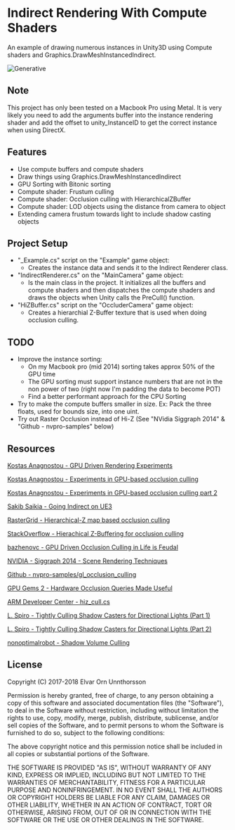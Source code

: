 Indirect Rendering With Compute Shaders
========

An example of drawing numerous instances in Unity3D using Compute shaders and Graphics.DrawMeshInstancedIndirect.

![Generative](https://78.media.tumblr.com/e2c8a6e91a514f665bc7d6f7caffd5fa/tumblr_pcnjegbIVN1sokf58o1_500.gif)

## Note
This project has only been tested on a Macbook Pro using Metal. It is very likely you need to add the arguments buffer into the instance rendering shader and add the offset to unity_InstanceID to get the correct instance when using DirectX.

## Features

- Use compute buffers and compute shaders
- Draw things using Graphics.DrawMeshInstancedIndirect
- GPU Sorting with Bitonic sorting
- Compute shader: Frustum culling
- Compute shader: Occlusion culling with HierarchicalZBuffer
- Compute shader: LOD objects using the distance from camera to object
- Extending camera frustum towards light to include shadow casting objects

## Project Setup
- "_Example.cs" script on the "Example" game object:
	- Creates the instance data and sends it to the Indirect Renderer class.
- "IndirectRenderer.cs" on the "MainCamera" game object:
	- Is the main class in the project. It initializes all the buffers and compute shaders and then dispatches the compute shaders and draws the objects when Unity calls the PreCull() function.
- "HiZBuffer.cs" script on the "OccluderCamera" game object:
	- Creates a hierarchial Z-Buffer texture that is used when doing occlusion culling.

## TODO
- Improve the instance sorting:
	- On my Macbook pro (mid 2014) sorting takes approx 50% of the GPU time
	- The GPU sorting must support instance numbers that are not in the non power of two (right now I'm padding the data to become POT)
	- Find a better performant approach for the CPU Sorting
- Try to make the compute buffers smaller in size. Ex: Pack the three floats, used for bounds size, into one uint.
- Try out Raster Occlusion instead of Hi-Z (See "NVidia Siggraph 2014" & "Github - nvpro-samples" below)


## Resources

[Kostas Anagnostou - GPU Driven Rendering Experiments](http://bit.ly/Kostas-GPUDrivenRenderingExperiments)

[Kostas Anagnostou - Experiments in GPU-based occlusion culling](https://interplayoflight.wordpress.com/2017/11/15/experiments-in-gpu-based-occlusion-culling/)

[Kostas Anagnostou - Experiments in GPU-based occlusion culling part 2](https://interplayoflight.wordpress.com/2018/01/15/experiments-in-gpu-based-occlusion-culling-part-2-multidrawindirect-and-mesh-lodding/)

[Sakib Saikia - Going Indirect on UE3](https://sakibsaikia.github.io/graphics/2017/08/18/Going-Indirect-On-UE3.html)

[RasterGrid - Hierarchical-Z map based occlusion culling](http://rastergrid.com/blog/2010/10/hierarchical-z-map-based-occlusion-culling/)

[StackOverflow - Hierachical Z-Buffering for occlusion culling](https://gamedev.stackexchange.com/questions/112155/hierachical-z-buffering-for-occlusion-culling)

[bazhenovc -  GPU Driven Occlusion Culling in Life is Feudal ](https://bazhenovc.github.io/blog/post/gpu-driven-occlusion-culling-slides-lif/)

[NVIDIA - Siggraph 2014 - Scene Rendering Techniques](http://on-demand.gputechconf.com/siggraph/2014/presentation/SG4117-OpenGL-Scene-Rendering-Techniques.pdf)

[Github - nvpro-samples/gl_occlusion_culling](https://github.com/nvpro-samples/gl_occlusion_culling)

[GPU Gems 2 - Hardware Occlusion Queries Made Useful](https://developer.nvidia.com/gpugems/GPUGems2/gpugems2_chapter06.html)

[ARM Developer Center - hiz_cull.cs](https://arm-software.github.io/opengl-es-sdk-for-android/hiz__cull_8cs_source.html)

[L. Spiro - Tightly Culling Shadow Casters for Directional Lights (Part 1)](http://lspiroengine.com/?p=153)

[L. Spiro - Tightly Culling Shadow Casters for Directional Lights (Part 2)](http://lspiroengine.com/?p=187)

[nonoptimalrobot - Shadow Volume Culling](https://nonoptimalrobot.wordpress.com/2012/04/19/shadow-volume-culling/)



License
-------

Copyright (C) 2017-2018 Elvar Orn Unnthorsson

Permission is hereby granted, free of charge, to any person obtaining a copy of
this software and associated documentation files (the "Software"), to deal in
the Software without restriction, including without limitation the rights to
use, copy, modify, merge, publish, distribute, sublicense, and/or sell copies of
the Software, and to permit persons to whom the Software is furnished to do so,
subject to the following conditions:

The above copyright notice and this permission notice shall be included in all
copies or substantial portions of the Software.

THE SOFTWARE IS PROVIDED "AS IS", WITHOUT WARRANTY OF ANY KIND, EXPRESS OR
IMPLIED, INCLUDING BUT NOT LIMITED TO THE WARRANTIES OF MERCHANTABILITY, FITNESS
FOR A PARTICULAR PURPOSE AND NONINFRINGEMENT. IN NO EVENT SHALL THE AUTHORS OR
COPYRIGHT HOLDERS BE LIABLE FOR ANY CLAIM, DAMAGES OR OTHER LIABILITY, WHETHER
IN AN ACTION OF CONTRACT, TORT OR OTHERWISE, ARISING FROM, OUT OF OR IN
CONNECTION WITH THE SOFTWARE OR THE USE OR OTHER DEALINGS IN THE SOFTWARE.

